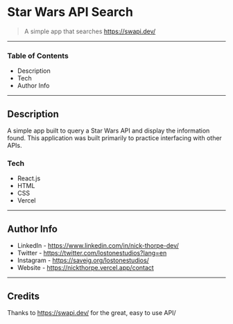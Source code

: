 # Star Wars API Search

> A simple app that searches https://swapi.dev/

---

### Table of Contents

- Description
- Tech
- Author Info

---

## Description

A simple app built to query a Star Wars API and display the information found. This application was built primarily to practice interfacing with other APIs. 

### Tech

- React.js
- HTML
- CSS
- Vercel

---

## Author Info

- LinkedIn - https://www.linkedin.com/in/nick-thorpe-dev/
- Twitter - https://twitter.com/lostonestudios?lang=en
- Instagram - https://saveig.org/lostonestudios/
- Website - https://nickthorpe.vercel.app/contact

---

## Credits
Thanks to https://swapi.dev/ for the great, easy to use API/

